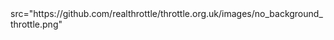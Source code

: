 <picture>
src="https://github.com/realthrottle/throttle.org.uk/images/no_background_throttle.png"
</picture>
